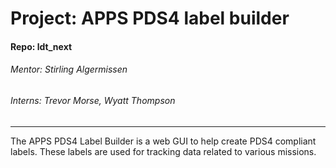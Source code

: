 # Project: APPS PDS4 label builder
#### Repo: ldt_next

###### Mentor: Stirling Algermissen
###### Interns: Trevor Morse, Wyatt Thompson
----
The APPS PDS4 Label Builder is a web GUI to help create PDS4 compliant labels. These labels are used for tracking data related to various missions.